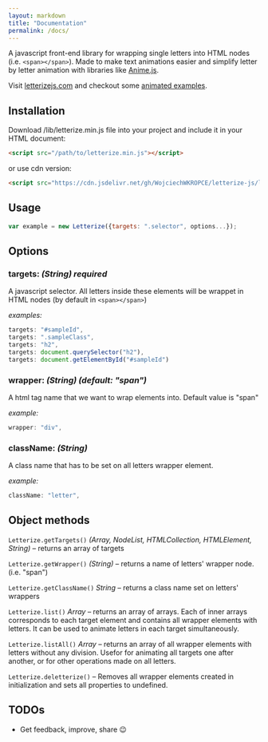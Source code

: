 ```yaml
---
layout: markdown
title: "Documentation"
permalink: /docs/
---
```


A javascript front-end library for wrapping single letters into HTML nodes (i.e. `<span></span>`). Made to make text animations easier and simplify letter by letter animation with libraries like [Anime.js](https://github.com/juliangarnier/anime/).

Visit [letterizejs.com](http://letterizejs.com) and checkout some [animated examples](http://letterizejs.com/examples).

## Installation

Download /lib/letterize.min.js file into your project and include it in your HTML document:

```html
<script src="/path/to/letterize.min.js"></script>
```

or use cdn version:

```html
<script src="https://cdn.jsdelivr.net/gh/WojciechWKROPCE/letterize-js/lib/letterize.min.js"></script>
```

## Usage

```javascript
var example = new Letterize({targets: ".selector", options...});
```

## Options

### targets: _(String) **required**_

A javascript selector. All letters inside these elements will be wrappet in HTML nodes (by default in `<span></span>`)

_examples:_

```javascript
targets: "#sampleId",
targets: ".sampleClass",
targets: "h2",
targets: document.querySelector("h2"),
targets: document.getElementById("#sampleId")
```

### wrapper: _(String) (default: "span")_

A html tag name that we want to wrap elements into. Default value is "span"

_example:_

```javascript
wrapper: "div",
```

### className: _(String)_

A class name that has to be set on all letters wrapper element.

_example:_

```javascript
className: "letter",
```

## Object methods

`Letterize.getTargets()` _(Array, NodeList, HTMLCollection, HTMLElement, String)_ – returns an array of targets

`Letterize.getWrapper()` _(String)_ – returns a name of letters' wrapper node. (i.e. "span")

`Letterize.getClassName()` _String_ – returns a class name set on letters' wrappers

`Letterize.list()` _Array_ – returns an array of arrays. Each of inner arrays corresponds to each target element and contains all wrapper elements with letters. It can be used to animate letters in each target simultaneously.

`Letterize.listAll()` _Array_ – returns an array of all wrapper elements with letters without any division. Usefor for animating all targets one after another, or for other operations made on all letters.

`Letterize.deletterize()` – Removes all wrapper elements created in initialization and sets all properties to undefined.

## TODOs

- Get feedback, improve, share :wink:
